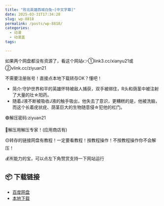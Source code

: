 ```yaml
---
title: "败北英雄西城白兔~[中文字幕]"
date: 2025-03-31T17:34:28
slug: wp-8818
permalink: /posts/wp-8818/
categories:
  - 动漫
  - 动漫盖
tags:

---
```


如果两个网盘都没有资源了，看这个网站👉①link3.cc/xianyu21或②vlink.cc/ziyuan21

不需要注册账号！直接点本地下载转存OK？懂吧！

*   简介:守护世界和平的英雄怀特被敌人捕获，双手被绑住，R头和荫茎中被注射了大量的壮☆阳药。
*   随着J液不断被吸收J液的触手吸出，他失去了意识，更糟糕的是，他被洗脑，而这个长着疣状疣、荫茎巨大的生物随意侵☆犯他的杠门。

🟢解压密码:ziyuan21

🔵解压用解压专家！(应用商店有)

🟡转存的链接网盘有教程！一定要看教程！按教程操作！不按教程操作你不会解压！

💰🈶能力的宝，可以点左下角赞赏支持一下网站运行

## 📦 下载链接
- [百度网盘](https://blziyuan21.com/pay-download/8818?key=903b2039f7&down_id=0)
- [本地下载](https://blziyuan21.com/pay-download/8818?key=903b2039f7&down_id=1)

